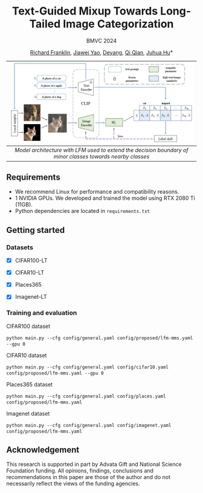 <div align="center">
<h1>Text-Guided Mixup Towards Long-Tailed Image Categorization</h1>

<p>
  BMVC 2024

  [Richard Franklin](https://rsamf.github.io/),
  [Jiawei Yao](https://alexander-yao.github.io/),
  [Deyang](),
  [Qi Qian](https://scholar.google.com/citations?user=Rp_40_gAAAAJ&hl=en&oi=ao),
  [Juhua Hu](http://faculty.washington.edu/juhuah/)*
</p>

  | ![Model Architecture](assets/arch.jpg) | 
  |:--:| 
  | *Model architecture with LFM used to extend the decision boundary of minor classes towards nearby classes* |

</div>

## Requirements
 - We recommend Linux for performance and compatibility reasons.
 - 1 NVIDIA GPUs. We developed and trained the model using RTX 2080 Ti (11GB).
 - Python dependencies are located in `requirements.txt`

## Getting started
### Datasets
- [x] CIFAR100-LT
- [x] CIFAR10-LT
- [x] Places365
- [x] Imagenet-LT


### Training and evaluation
CIFAR100 dataset
```
python main.py --cfg config/general.yaml config/proposed/lfm-mms.yaml --gpu 0
```

CIFAR10 dataset
```
python main.py --cfg config/general.yaml config/cifar10.yaml config/proposed/lfm-mms.yaml --gpu 0
```

Places365 dataset
```
python main.py --cfg config/general.yaml config/places.yaml config/proposed/lfm-mms.yaml
```

Imagenet dataset
```
python main.py --cfg config/general.yaml config/imagenet.yaml config/proposed/lfm-mms.yaml
```


<!-- ## Bibtex
Please cite our paper if you use this code in your own work:
```
``` -->

## Acknowledgement
This research is supported in part by Advata Gift and National Science Foundation funding. All opinions, findings, conclusions and recommendations in this paper are those of the author and do not necessarily reflect the views of the funding agencies.
